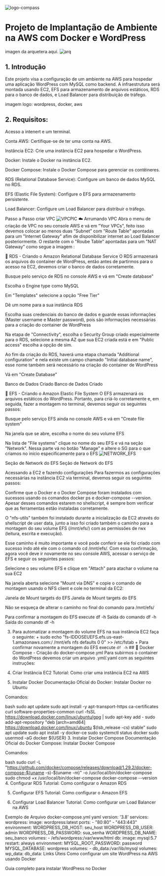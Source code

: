 
![logo-compass](https://github.com/user-attachments/assets/9f35adf0-b239-4af1-b78a-fb37763e68f4)


# Projeto de Implantação de Ambiente na AWS com Docker e WordPress
imagen da arquetera aqui.
![arq](https://github.com/user-attachments/assets/ffde7b19-2bb9-4a79-97c9-2667035c0f62)

## 1. Introdução

Este projeto visa a configuração de um ambiente na AWS para hospedar uma aplicação WordPress com MySQL como backend. A infraestrutura será montada usando EC2, EFS para armazenamento de arquivos estáticos, RDS para o banco de dados, e Load Balancer para distribuição de tráfego.

imagem logo: wordpress, docker, aws 

## 2. Requisitos:

Acesso a intenert e um terminal.

Conta AWS: Certifique-se de ter uma conta na AWS.

Instância EC2: Crie uma instância EC2 para hospedar o WordPress.

Docker: Instale o Docker na instância EC2.

Docker Compose: Instale o Docker Compose para gerenciar os contêineres.

RDS (Relational Database Service): Configure um banco de dados MySQL no RDS.

EFS (Elastic File System): Configure o EFS para armazenamento persistente.

Load Balancer: Configure um Load Balancer para distribuir o tráfego.


Passo a Passo
criar VPC
![VPCPIC](https://github.com/user-attachments/assets/c6bd66d9-2156-4e4d-80d8-ddd80dd4cedd)
☁️ Arrumando VPC
Abra o menu de criação de VPC no seu console AWS e vá em "Your VPCs", feito isso devemos colocar ao menos duas "Subnet" com "Route Table" apontadas para um "Internet Gateway" afim de disponibilizar internet ao Load Balancer posteriormente. O restante com o "Roube Table" apontadas para um "NAT Gateway" como segue a imagem :

🎲 RDS - Criando o Amazon Relational Database Service
O RDS armazenará os arquivos do container de WordPress, então antes de partirmos para o acesso na EC2, devemos criar o banco de dados corretamente.

Busque pelo serviço de RDS no console AWS e vá em "Create database"

Escolha o Engine type como MySQL

Em "Templates" selecione a opção "Free Tier"

Dê um nome para a sua instância RDS

Escolha suas credenciais do banco de dados e guarde essas informações (Master username e Master password), pois são informações necessárias para a criação do container de WordPress

Na etapa de "Connectivity", escolha o Security Group criado especialmente para o RDS, selecione a mesma AZ que sua EC2 criada está e em "Public access" escolha a opção de sim.

Ao fim da criação do RDS, haverá uma etapa chamada "Additional configuration" e nela existe um campo chamado "Initial database name", esse nome também será necessário na criação do container de WordPress

Vá em "Create Database"

Banco de Dados Criado
Banco de Dados Criado

📂 EFS - Criando o Amazon Elastic File System
O EFS armazenará os arquivos estáticos do WordPress. Portanto, para criá-lo corretamente e, em seguida, fazer a montagem no terminal, devemos seguir os seguintes passos:

Busque pelo serviço EFS ainda no console AWS e vá em "Create file system"

Na janela que se abre, escolha o nome do seu volume EFS

Na lista de "File systems" clique no nome do seu EFS e vá na seção "Network". Nessa parte vá no botão "Manage" e altere o SG para o que criamos no início especificamente para o EFS
![NETWORK_EFS](https://github.com/user-attachments/assets/ff04a704-c206-406b-b273-5c617b4eb5eb)

Seção de Network do EFS
Seção de Network do EFS

Acessando a EC2 e fazendo configurações
Para fazermos as configurações necessárias na instância EC2 via terminal, devemos seguir os seguintes passos:

Confirme que o Docker e o Docker Compose foram instalados com sucessos usando os comandos docker ps e docker-compose --version. Apesar desses comandos estarem no shellscript, é sempre bom verificar que as ferramentas estão instaladas corretamente.

O "nfs-utils" também foi instalado durante a inicialização da EC2 através do shellscript de user data, junto a isso foi criado também o caminho para a montagem do seu volume EFS (/mnt/efs/) com as permissões de rwx (leitura, escrita e execução).

Esse caminho é muito importante e você pode conferir se ele foi criado com sucesso indo até ele com o comando cd /mnt/efs/. Com essa confirmação, agora você deve ir novamente no seu console AWS, acessar o serviço de EFS e seguir os seguintes passos:

Selecione o seu volume EFS e clique em "Attach" para atachar o volume na sua EC2

Na janela aberta selecione "Mount via DNS" e copie o comando de montagem usando o NFS client e cole no terminal da EC2:

Janela de Mount targets do EFS
Janela de Mount targets do EFS

Não se esqueça de alterar o caminho no final do comando para /mnt/efs/

Para confirmar a montagem do EFS execute df -h
Saída do comando df -h
Saída do comando df -h

3. Para automatizar a montagem do volume EFS na sua instância EC2 faça o seguinte: + sudo echo "fs-IDDOSEUEFS.efs.us-east-1.amazonaws.com:/ /mnt/efs nfs defaults 0 0" >> /etc/fstab + Para confirmar novamente a montagem do EFS execute `` df -h `` ## 📄 Docker Compose - Criação do docker-compose.yml
Para subirmos o container do WordPress devemos criar um arquivo .yml/.yaml com as seguintes instruções:
1. Criar Instância EC2
Tutorial: Como criar uma instância EC2 na AWS





2. Instalar Docker
Documentação Oficial do Docker: Instalar Docker no Ubuntu

Comandos:

bash
sudo apt update
sudo apt install -y apt-transport-https ca-certificates curl software-properties-common
curl -fsSL https://download.docker.com/linux/ubuntu/gpg | sudo apt-key add -
sudo add-apt-repository "deb [arch=amd64] https://download.docker.com/linux/ubuntu $(lsb_release -cs) stable"
sudo apt update
sudo apt install -y docker-ce
sudo systemctl status docker
sudo usermod -aG docker ${USER}
3. Instalar Docker Compose
Documentação Oficial do Docker Compose: Instalar Docker Compose

Comandos:

bash
sudo curl -L "https://github.com/docker/compose/releases/download/1.29.2/docker-compose-$(uname -s)-$(uname -m)" -o /usr/local/bin/docker-compose
sudo chmod +x /usr/local/bin/docker-compose
docker-compose --version
4. Configurar RDS
Tutorial: Como configurar o Amazon RDS

5. Configurar EFS
Tutorial: Como configurar o Amazon EFS

6. Configurar Load Balancer
Tutorial: Como configurar um Load Balancer na AWS

Exemplo de Arquivo docker-compose.yml
yaml
version: '3.8'
services:
  wordpress:
    image: wordpress:latest
    ports:
      - "80:80"
      - "443:443"
    environment:
      WORDPRESS_DB_HOST: seu_host
      WORDPRESS_DB_USER: admin
      WORDPRESS_DB_PASSWORD: sua_senha
      WORDPRESS_DB_NAME: seu_banco
    volumes:
      - /efs/wordpress:/var/www/html
  db:
    image: mysql:5.7
    restart: always
    environment:
      MYSQL_ROOT_PASSWORD: password
      MYSQL_DATABASE: wordpress
    volumes:
      - db_data:/var/lib/mysql
volumes:
  wp_data:
  db_data:
Links Úteis
Como configurar um site WordPress na AWS usando Docker

Guia completo para instalar WordPress no Docker
